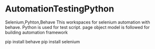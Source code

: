 # AutomationTestingPython
Selenium,Pyhton,Behave
This workspaces for selenium automation with behave. Python is used for test script.
page object model is followed for building automation framework

pip install behave 
pip install selenium
